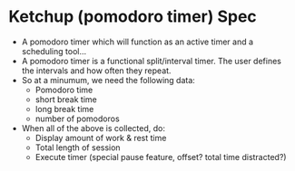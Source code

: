 # Ketchup (pomodoro timer) Spec
- A pomodoro timer which will function as an active timer and a scheduling tool...
- A pomodoro timer is a functional split/interval timer. The user defines the intervals and how often they repeat.
- So at a minumum, we need the following data:
  - Pomodoro time
  - short break time
  - long break time
  - number of pomodoros
- When all of the above is collected, do:
  - Display amount of work & rest time
  - Total length of session
  - Execute timer (special pause feature, offset? total time distracted?)